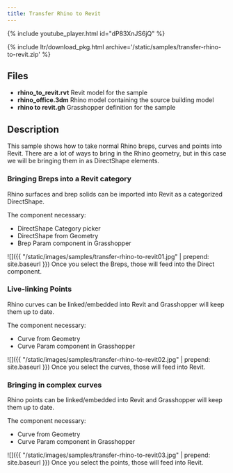 ```yaml
---
title: Transfer Rhino to Revit
---
```


<!-- intro video -->
{% include youtube_player.html id="dP83XnJS6jQ" %}

{% include ltr/download_pkg.html archive='/static/samples/transfer-rhino-to-revit.zip' %}


## Files

- **rhino_to_revit.rvt** Revit model for the sample
- **rhino_office.3dm** Rhino model containing the source building model
- **rhino to revit.gh** Grasshopper definition for the sample

## Description

This sample shows how to take normal Rhino breps, curves and points into Revit. There are a lot of ways to bring in the Rhino geometry, but in this case we will be bringing them in as DirectShape elements.

### Bringing Breps into a Revit category
Rhino surfaces and brep solids can be imported into Revit as a categorized DirectShape.

The component necessary:
- DirectShape Category picker
- DirectShape from Geometry
- Brep Param component in Grasshopper

![]({{ "/static/images/samples/transfer-rhino-to-revit01.jpg" | prepend: site.baseurl }})
Once you select the Breps, those will feed into the Direct component.

### Live-linking Points
Rhino curves can be linked/embedded into Revit and Grasshopper will keep them up to date.

The component necessary:
- Curve from Geometry
- Curve Param component in Grasshopper

![]({{ "/static/images/samples/transfer-rhino-to-revit02.jpg" | prepend: site.baseurl }})
Once you select the curves, those will feed into Revit.

### Bringing in complex curves
Rhino points can be linked/embedded into Revit and Grasshopper will keep them up to date.

The component necessary:
- Curve from Geometry
- Curve Param component in Grasshopper

![]({{ "/static/images/samples/transfer-rhino-to-revit03.jpg" | prepend: site.baseurl }})
Once you select the points, those will feed into Revit.
